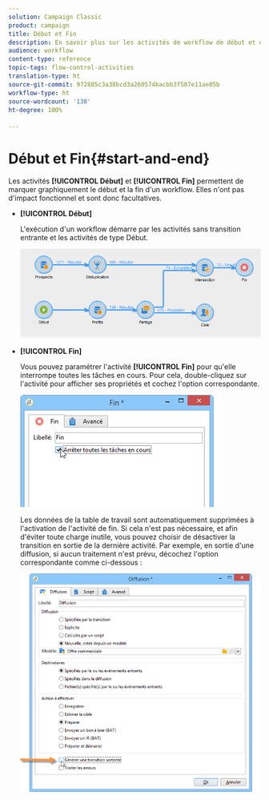 ```yaml
---
solution: Campaign Classic
product: campaign
title: Début et Fin
description: En savoir plus sur les activités de workflow de début et de fin
audience: workflow
content-type: reference
topic-tags: flow-control-activities
translation-type: ht
source-git-commit: 972885c3a38bcd3a260574bacbb3f507e11ae05b
workflow-type: ht
source-wordcount: '138'
ht-degree: 100%

---
```



# Début et Fin{#start-and-end}

Les activités **[!UICONTROL Début]** et **[!UICONTROL Fin]** permettent de marquer graphiquement le début et la fin d&#39;un workflow. Elles n&#39;ont pas d&#39;impact fonctionnel et sont donc facultatives.

* **[!UICONTROL Début]**

   L&#39;exécution d&#39;un workflow démarre par les activités sans transition entrante et les activités de type Début.

   ![](assets/s_user_segmentation_start_stop.png)

* **[!UICONTROL Fin]**

   Vous pouvez paramétrer l&#39;activité **[!UICONTROL Fin]** pour qu&#39;elle interrompe toutes les tâches en cours. Pour cela, double-cliquez sur l&#39;activité pour afficher ses propriétés et cochez l&#39;option correspondante.

   ![](assets/s_user_segmentation_end.png)

   Les données de la table de travail sont automatiquement supprimées à l&#39;activation de l&#39;activité de fin. Si cela n&#39;est pas nécessaire, et afin d&#39;éviter toute charge inutile, vous pouvez choisir de désactiver la transition en sortie de la dernière activité. Par exemple, en sortie d&#39;une diffusion, si aucun traitement n&#39;est prévu, décochez l&#39;option correspondante comme ci-dessous :

   ![](assets/s_advuser_delivery_option_no_output.png)

